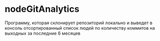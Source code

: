 # nodeGitAnalytics
Программу, которая склонирует репозиторий локально и выведет в консоль отсортированный список людей по количеству коммитов на выходных за последние 6 месяцев
